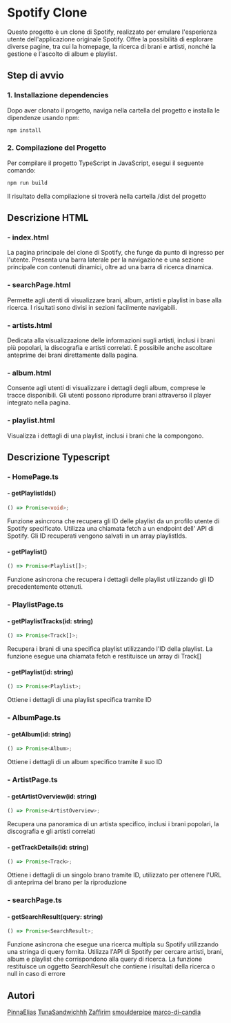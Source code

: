 # Spotify Clone

Questo progetto è un clone di Spotify, realizzato per emulare l'esperienza utente dell'applicazione originale Spotify. Offre la possibilità di esplorare diverse pagine, tra cui la homepage, la ricerca di brani e artisti, nonché la gestione e l'ascolto di album e playlist.

## Step di avvio

### 1. Installazione dependencies

Dopo aver clonato il progetto, naviga nella cartella del progetto e installa le dipendenze usando npm:

```bash
npm install
```

### 2. Compilazione del Progetto

Per compilare il progetto TypeScript in JavaScript, esegui il seguente comando:

```bash
npm run build
```

Il risultato della compilazione si troverà nella cartella /dist del progetto

## Descrizione HTML

### - index.html

La pagina principale del clone di Spotify, che funge da punto di ingresso per l'utente. Presenta una barra laterale per la navigazione e una sezione principale con contenuti dinamici, oltre ad una barra di ricerca dinamica.

### - searchPage.html

Permette agli utenti di visualizzare brani, album, artisti e playlist in base alla ricerca. I risultati sono divisi in sezioni facilmente navigabili.

### - artists.html

Dedicata alla visualizzazione delle informazioni sugli artisti, inclusi i brani più popolari, la discografia e artisti correlati. È possibile anche ascoltare anteprime dei brani direttamente dalla pagina.

### - album.html

Consente agli utenti di visualizzare i dettagli degli album, comprese le tracce disponibili. Gli utenti possono riprodurre brani attraverso il player integrato nella pagina.

### - playlist.html

Visualizza i dettagli di una playlist, inclusi i brani che la compongono.

## Descrizione Typescript

### - HomePage.ts

#### - getPlaylistIds()

```typescript
() => Promise<void>;
```

Funzione asincrona che recupera gli ID delle playlist da un profilo utente di Spotify specificato. Utilizza una chiamata fetch a un endpoint dell' API di Spotify. Gli ID recuperati vengono salvati in un array playlistIds.

#### - getPlaylist()

```typescript
() => Promise<Playlist[]>;
```

Funzione asincrona che recupera i dettagli delle playlist utilizzando gli ID precedentemente ottenuti.

### - PlaylistPage.ts

#### - getPlaylistTracks(id: string)

```typescript
() => Promise<Track[]>;
```

Recupera i brani di una specifica playlist utilizzando l'ID della playlist. La funzione esegue una chiamata fetch e restituisce un array di Track[]

#### - getPlaylist(id: string)

```typescript
() => Promise<Playlist>;
```

Ottiene i dettagli di una playlist specifica tramite ID

### - AlbumPage.ts

#### - getAlbum(id: string)

```typescript
() => Promise<Album>;
```

Ottiene i dettagli di un album specifico tramite il suo ID

### - ArtistPage.ts

#### - getArtistOverview(id: string)

```typescript
() => Promise<ArtistOverview>;
```

Recupera una panoramica di un artista specifico, inclusi i brani popolari, la discografia e gli artisti correlati

#### - getTrackDetails(id: string)

```typescript
() => Promise<Track>;
```

Ottiene i dettagli di un singolo brano tramite ID, utilizzato per ottenere l'URL di anteprima del brano per la riproduzione

### - searchPage.ts

#### - getSearchResult(query: string)

```typescript
() => Promise<SearchResult>;
```

Funzione asincrona che esegue una ricerca multipla su Spotify utilizzando una stringa di query fornita. Utilizza l'API di Spotify per cercare artisti, brani, album e playlist che corrispondono alla query di ricerca. La funzione restituisce un oggetto SearchResult che contiene i risultati della ricerca o null in caso di errore

## Autori

[PinnaElias](https://github.com/PinnaElias)
[TunaSandwichhh](https://github.com/TunaSandwichhh)
[Zaffirim](https://github.com/Zaffirim)
[smoulderpipe](https://github.com/smoulderpipe)
[marco-di-candia](https://github.com/marco-di-candia)
